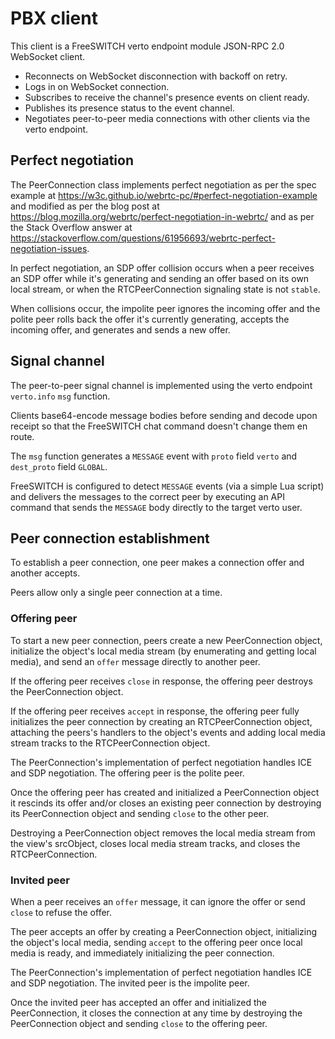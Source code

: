# PBX client

This client is
a FreeSWITCH verto endpoint module
JSON-RPC 2.0 WebSocket client.

- Reconnects on WebSocket disconnection with backoff on retry.
- Logs in on WebSocket connection.
- Subscribes to receive
  the channel's presence events
  on client ready.
- Publishes its presence status
  to the event channel.
- Negotiates peer-to-peer media connections
  with other clients 
  via the verto endpoint.


## Perfect negotiation

The PeerConnection class
implements perfect negotiation
as per the spec example at
https://w3c.github.io/webrtc-pc/#perfect-negotiation-example
and modified as per the blog post at
https://blog.mozilla.org/webrtc/perfect-negotiation-in-webrtc/
and as per the Stack Overflow answer at
https://stackoverflow.com/questions/61956693/webrtc-perfect-negotiation-issues.

In perfect negotiation,
an SDP offer collision occurs
when a peer receives an SDP offer
while it's generating and sending
an offer based on its own local stream,
or when the RTCPeerConnection signaling state
is not `stable`.

When collisions occur,
the impolite peer
ignores the incoming offer
and the polite peer
rolls back the offer it's
currently generating,
accepts the incoming offer,
and generates and sends a new offer.


## Signal channel

The peer-to-peer signal channel
is implemented using the verto endpoint
`verto.info` `msg` function.

Clients base64-encode message bodies before sending
and decode upon receipt
so that the FreeSWITCH chat command
doesn't change them en route.

The `msg` function
generates a `MESSAGE` event
with `proto` field `verto`
and `dest_proto` field `GLOBAL`.

FreeSWITCH is configured
to detect `MESSAGE` events
(via a simple Lua script)
and delivers the messages
to the correct peer
by executing an API command
that sends the `MESSAGE` body
directly to the target verto user.


## Peer connection establishment

To establish a peer connection,
one peer makes a connection offer
and another accepts.

Peers allow
only a single peer connection
at a time.

### Offering peer

To start a new peer connection,
peers create a new PeerConnection object,
initialize the object's local media stream
(by enumerating and getting local media),
and send an `offer` message
directly to another peer.

If the offering peer receives `close` in response,
the offering peer destroys the PeerConnection object.

If the offering peer receives `accept` in response,
the offering peer fully initializes the peer connection
by creating an RTCPeerConnection object,
attaching the peers's handlers to the object's events
and adding local media stream tracks
to the RTCPeerConnection object.

The PeerConnection's
implementation of perfect negotiation
handles ICE and SDP negotiation.
The offering peer
is the polite peer.

Once the offering peer
has created and initialized
a PeerConnection object
it rescinds its offer
and/or closes an existing peer connection
by destroying its PeerConnection object
and sending `close` to the other peer.

Destroying a PeerConnection object
removes the local media stream from the view's srcObject,
closes local media stream tracks,
and closes the RTCPeerConnection.

### Invited peer

When a peer receives an `offer` message,
it can ignore the offer
or send `close`
to refuse the offer.

The peer accepts an offer
by creating a PeerConnection object,
initializing the object's local media,
sending `accept` to the offering peer
once local media is ready,
and immediately initializing the peer connection.

The PeerConnection's
implementation of perfect negotiation
handles ICE and SDP negotiation.
The invited peer
is the impolite peer.

Once the invited peer
has accepted an offer
and initialized the PeerConnection,
it closes the connection
at any time
by destroying the PeerConnection object
and sending `close` to the offering peer.
